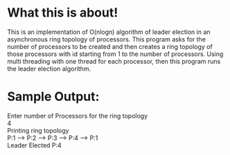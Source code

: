 <h1>What this is about!</h1>

This is an implementation of O(nlogn) algorithm of leader election in an asynchronous ring topology of processors.
This program asks for the number of processors to be created and then creates a ring topology of those processors with id starting from 1 to the number of processors.
Using multi threading with one thread for each processor, then this program runs the leader election algorithm.

<h1>Sample Output:</h1>

Enter number of Processors for the ring topology</br>
4</br>
Printing ring topology</br>
P:1 --> P:2 --> P:3 --> P:4 --> P:1</br>
Leader Elected P:4</br>

